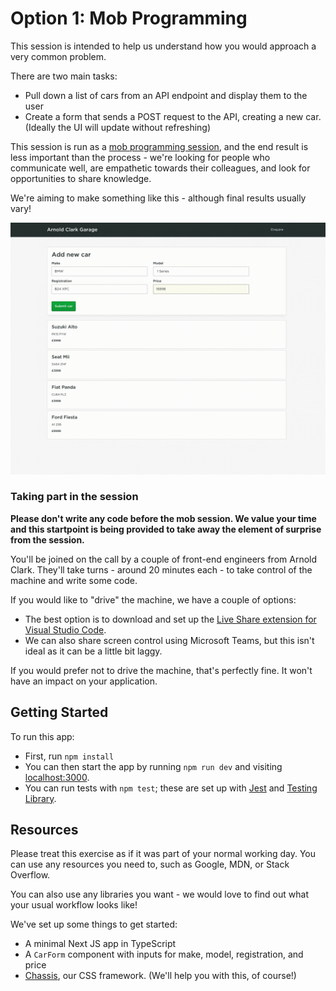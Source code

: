 # Option 1: Mob Programming

This session is intended to help us understand how you would approach a very common problem.

There are two main tasks:

- Pull down a list of cars from an API endpoint and display them to the user
- Create a form that sends a POST request to the API, creating a new car. (Ideally the UI will update without refreshing)

This session is run as a [mob programming session](https://en.wikipedia.org/wiki/Mob_programming), and the end result is less important than the process - we're looking for people who communicate well, are empathetic towards their colleagues, and look for opportunities to share knowledge.

We're aiming to make something like this - although final results usually vary!

![Arnold Clark Garage](/garage.gif "Arnold Clark Garage")

### Taking part in the session

**Please don't write any code before the mob session. We value your time and this startpoint is being provided to take away the element of surprise from the session.**

You'll be joined on the call by a couple of front-end engineers from Arnold Clark. They'll take turns - around 20 minutes each - to take control of the machine and write some code.

If you would like to "drive" the machine, we have a couple of options:

- The best option is to download and set up the [Live Share extension for Visual Studio Code](https://code.visualstudio.com/learn/collaboration/live-share).
- We can also share screen control using Microsoft Teams, but this isn't ideal as it can be a little bit laggy.

If you would prefer not to drive the machine, that's perfectly fine. It won't have an impact on your application.

## Getting Started

To run this app:

- First, run `npm install`
- You can then start the app by running `npm run dev` and visiting [localhost:3000](http://localhost:3000).
- You can run tests with `npm test`; these are set up with [Jest](https://jestjs.io/) and [Testing Library](https://testing-library.com/docs/react-testing-library/intro/).

## Resources

Please treat this exercise as if it was part of your normal working day. You can use any resources you need to, such as Google, MDN, or Stack Overflow.

You can also use any libraries you want - we would love to find out what your usual workflow looks like!

We've set up some things to get started:

- A minimal Next JS app in TypeScript
- A `CarForm` component with inputs for make, model, registration, and price
- [Chassis](https://arnoldclark.github.io/chassis/), our CSS framework. (We'll help you with this, of course!)
